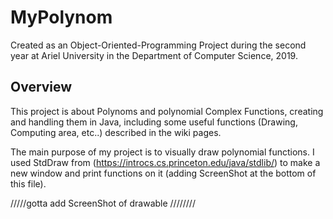 # MyPolynom
Created as an Object-Oriented-Programming Project during the second year at Ariel University
in the Department of Computer Science, 2019.

## Overview
This project is about Polynoms and polynomial Complex Functions, creating and handling them in Java, including some
useful functions (Drawing, Computing area, etc..) described in the wiki pages.

The main purpose of my project is to visually draw polynomial functions.
I used StdDraw from (https://introcs.cs.princeton.edu/java/stdlib/) to make a new window and print functions on it (adding ScreenShot at the bottom of this file).


/////gotta add ScreenShot of drawable ////////
